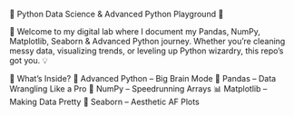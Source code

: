 🚀 Python Data Science & Advanced Python Playground 🐍

👋 Welcome to my digital lab where I document my Pandas, NumPy, Matplotlib, Seaborn & Advanced Python journey. Whether you’re cleaning messy data, visualizing trends, or leveling up Python wizardry, this repo’s got you. 💡

📌 What’s Inside?
🧠 Advanced Python – Big Brain Mode
🐼 Pandas – Data Wrangling Like a Pro
🔢 NumPy – Speedrunning Arrays
📊 Matplotlib – Making Data Pretty
🎨 Seaborn – Aesthetic AF Plots
